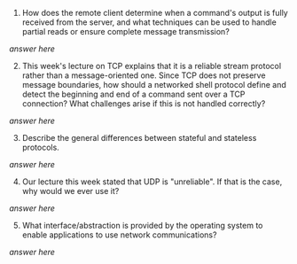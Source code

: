 
1. How does the remote client determine when a command's output is fully received from the server, and what techniques can be used to handle partial reads or ensure complete message transmission?

_answer here_

2. This week's lecture on TCP explains that it is a reliable stream protocol rather than a message-oriented one. Since TCP does not preserve message boundaries, how should a networked shell protocol define and detect the beginning and end of a command sent over a TCP connection? What challenges arise if this is not handled correctly?

_answer here_

3. Describe the general differences between stateful and stateless protocols.

_answer here_

4. Our lecture this week stated that UDP is "unreliable". If that is the case, why would we ever use it?

_answer here_

5. What interface/abstraction is provided by the operating system to enable applications to use network communications?

_answer here_

